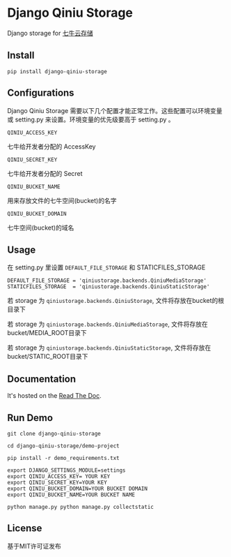 # Django Qiniu Storage

Django storage for [七牛云存储](http://www.qiniu.com/)

## Install

    pip install django-qiniu-storage

## Configurations

Django Qiniu Storage 需要以下几个配置才能正常工作。这些配置可以环境变量或 setting.py 来设置。环境变量的优先级要高于 setting.py 。

    QINIU_ACCESS_KEY

七牛给开发者分配的 AccessKey

    QINIU_SECRET_KEY
    
七牛给开发者分配的 Secret 

    QINIU_BUCKET_NAME
    
用来存放文件的七牛空间(bucket)的名字

    QINIU_BUCKET_DOMAIN
    
七牛空间(bucket)的域名

## Usage

在 setting.py 里设置 `DEFAULT_FILE_STORAGE` 和 STATICFILES_STORAGE

    DEFAULT_FILE_STORAGE = 'qiniustorage.backends.QiniuMediaStorage'
    STATICFILES_STORAGE  = 'qiniustorage.backends.QiniuStaticStorage'


若 storage 为 `qiniustorage.backends.QiniuStorage`, 文件将存放在bucket的根目录下

若 storage 为 `qiniustorage.backends.QiniuMediaStorage`, 文件将存放在bucket/MEDIA_ROOT目录下

若 storage 为 `qiniustorage.backends.QiniuStaticStorage`, 文件将存放在bucket/STATIC_ROOT目录下

## Documentation

It's hosted on the [Read The Doc](http://django-qiniu-storage.readthedocs.org/zh_CN/latest/
).

## Run Demo

    git clone django-qiniu-storage

    cd django-qiniu-storage/demo-project

    pip install -r demo_requirements.txt

    export DJANGO_SETTINGS_MODULE=settings
    export QINIU_ACCESS_KEY= YOUR KEY
    export QINIU_SECRET_KEY=YOUR KEY
    export QINIU_BUCKET_DOMAIN=YOUR BUCKET DOMAIN
    export QINIU_BUCKET_NAME=YOUR BUCKET NAME

    python manage.py python manage.py collectstatic

## License

基于MIT许可证发布

